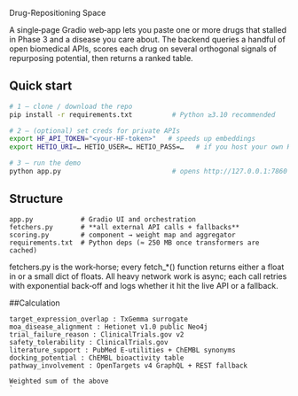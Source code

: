  Drug-Repositioning Space 

A single‑page Gradio web‑app lets you paste one or more drugs that stalled in Phase 3 and a disease you care about. The backend queries a handful of open biomedical APIs, scores each drug on several orthogonal signals of repurposing potential, then returns a ranked table.

## Quick start

```bash
# 1 — clone / download the repo
pip install -r requirements.txt          # Python ≥3.10 recommended

# 2 — (optional) set creds for private APIs
export HF_API_TOKEN="<your‑HF‑token>"   # speeds up embeddings
export HETIO_URI=… HETIO_USER=… HETIO_PASS=…   # if you host your own Hetionet

# 3 — run the demo
python app.py                            # opens http://127.0.0.1:7860

```



## Structure

```
app.py            # Gradio UI and orchestration
fetchers.py       # **all external API calls + fallbacks**
scoring.py        # component → weight map and aggregator
requirements.txt  # Python deps (≈ 250 MB once transformers are cached)
```

fetchers.py is the work‑horse; every fetch_*() function returns either a float in  or a small dict of floats.  All heavy network work is async; each call retries with exponential back‑off and logs whether it hit the live API or a fallback.



##Calculation

```
target_expression_overlap : TxGemma surrogate
moa_disease_alignment : Hetionet v1.0 public Neo4j
trial_failure_reason : ClinicalTrials.gov v2
safety_tolerability : ClinicalTrials.gov
literature_support : PubMed E‑utilities + ChEMBL synonyms
docking_potential : ChEMBL bioactivity table
pathway_involvement : OpenTargets v4 GraphQL + REST fallback

Weighted sum of the above
`
```
